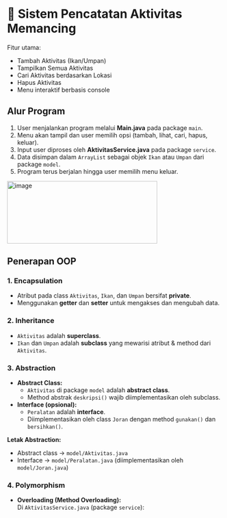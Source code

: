 # 🎣 Sistem Pencatatan Aktivitas Memancing

Fitur utama:
- Tambah Aktivitas (Ikan/Umpan)  
- Tampilkan Semua Aktivitas  
- Cari Aktivitas berdasarkan Lokasi  
- Hapus Aktivitas  
- Menu interaktif berbasis console


## Alur Program
1. User menjalankan program melalui **Main.java** pada package `main`.  
2. Menu akan tampil dan user memilih opsi (tambah, lihat, cari, hapus, keluar).  
3. Input user diproses oleh **AktivitasService.java** pada package `service`.  
4. Data disimpan dalam `ArrayList` sebagai objek `Ikan` atau `Umpan` dari package `model`.  
5. Program terus berjalan hingga user memilih menu keluar.
<img width="351" height="146" alt="image" src="https://github.com/user-attachments/assets/d68e1c4b-7f50-462b-84c6-1facc4006ce0" />


## Penerapan OOP

### 1. Encapsulation
- Atribut pada class `Aktivitas`, `Ikan`, dan `Umpan` bersifat **private**.  
- Menggunakan **getter** dan **setter** untuk mengakses dan mengubah data.  

### 2. Inheritance
- `Aktivitas` adalah **superclass**.  
- `Ikan` dan `Umpan` adalah **subclass** yang mewarisi atribut & method dari `Aktivitas`.  

### 3. Abstraction
- **Abstract Class:**  
  - `Aktivitas` di package `model` adalah **abstract class**.  
  - Method abstrak `deskripsi()` wajib diimplementasikan oleh subclass.  
- **Interface (opsional):**  
  - `Peralatan` adalah **interface**.  
  - Diimplementasikan oleh class `Joran` dengan method `gunakan()` dan `bersihkan()`.  

**Letak Abstraction:**  
- Abstract class → `model/Aktivitas.java`  
- Interface → `model/Peralatan.java` (diimplementasikan oleh `model/Joran.java`)  

### 4. Polymorphism
- **Overloading (Method Overloading):**  
  Di `AktivitasService.java` (package `service`):  
  ```java
